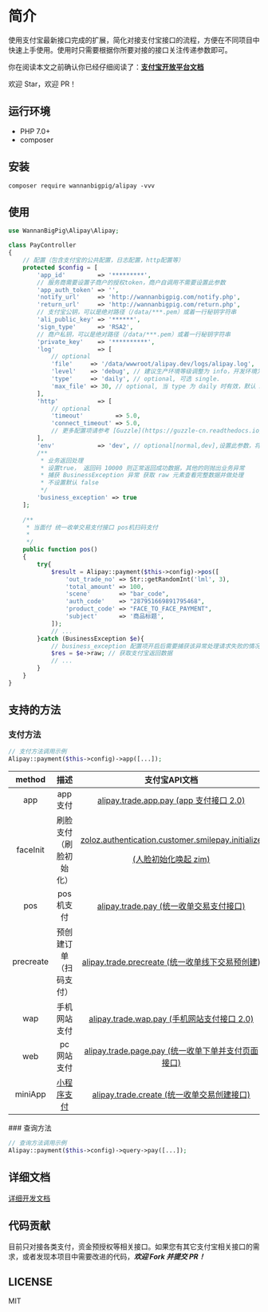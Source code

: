 # 简介

使用支付宝最新接口完成的扩展，简化对接支付宝接口的流程，方便在不同项目中快速上手使用。使用时只需要根据你所要对接的接口关注传递参数即可。

你在阅读本文之前确认你已经仔细阅读了：[**支付宝开放平台文档**](https://docs.open.alipay.com/)

欢迎 Star，欢迎 PR！

## 运行环境

* PHP 7.0+
* composer

## 安装

```text
composer require wannanbigpig/alipay -vvv
```

## 使用

```php
use WannanBigPig\Alipay\Alipay;

class PayController
{
    // 配置（包含支付宝的公共配置，日志配置，http配置等）
    protected $config = [
        'app_id'         => '*********',
        // 服务商需要设置子商户的授权token，商户自调用不需要设置此参数
        'app_auth_token' => '',
        'notify_url'     => 'http://wannanbigpig.com/notify.php',
        'return_url'     => 'http://wannanbigpig.com/return.php',
        // 支付宝公钥，可以是绝对路径（/data/***.pem）或着一行秘钥字符串
        'ali_public_key' => '******',
        'sign_type'      => 'RSA2',
        // 商户私钥，可以是绝对路径（/data/***.pem）或着一行秘钥字符串
        'private_key'    => '**********',
        'log'            => [
            // optional
            'file'     => '/data/wwwroot/alipay.dev/logs/alipay.log',
            'level'    => 'debug', // 建议生产环境等级调整为 info，开发环境为 debug
            'type'     => 'daily', // optional, 可选 single.
            'max_file' => 30, // optional, 当 type 为 daily 时有效，默认 30 天
        ],
        'http'           => [
            // optional
            'timeout'         => 5.0,
            'connect_timeout' => 5.0,
            // 更多配置项请参考 [Guzzle](https://guzzle-cn.readthedocs.io/zh_CN/latest/request-options.html)
        ],
        'env'            => 'dev', // optional[normal,dev],设置此参数，将进入沙箱模式，不传默认正式环境
        /**
         * 业务返回处理
         * 设置true， 返回码 10000 则正常返回成功数据，其他的则抛出业务异常
         * 捕获 BusinessException 异常 获取 raw 元素查看完整数据并做处理
         * 不设置默认 false
         */
        'business_exception' => true
    ];
    
    /**
     * 当面付 统一收单交易支付接口 pos机扫码支付
     *
     */
    public function pos()
    {
        try{
            $result = Alipay::payment($this->config)->pos([
                'out_trade_no' => Str::getRandomInt('lml', 3),
                'total_amount' => 100,
                'scene'        => "bar_code",
                'auth_code'    => "287951669891795468",
                'product_code' => "FACE_TO_FACE_PAYMENT",
                'subject'      => '商品标题',
            ]);
            // ...
        }catch (BusinessException $e){
            // business_exception 配置项开启后需要捕获该异常处理请求失败的情况
            $res = $e->raw; // 获取支付宝返回数据
            // ...
        }
    }
}
```

## 支持的方法

### 支付方法

```php
// 支付方法调用示例
Alipay::payment($this->config)->app([...]);
```

<table>
  <thead>
    <tr>
      <th style="text-align:center">method</th>
      <th style="text-align:center">&#x63CF;&#x8FF0;</th>
      <th style="text-align:center">&#x652F;&#x4ED8;&#x5B9D;API&#x6587;&#x6863;</th>
    </tr>
  </thead>
  <tbody>
    <tr>
      <td style="text-align:center">app</td>
      <td style="text-align:center">app&#x652F;&#x4ED8;</td>
      <td style="text-align:center"><a href="https://docs.open.alipay.com/api_1/alipay.trade.app.pay/">alipay.trade.app.pay (app &#x652F;&#x4ED8;&#x63A5;&#x53E3; 2.0)</a>
      </td>
    </tr>
    <tr>
      <td style="text-align:center"> faceInit</td>
      <td style="text-align:center">&#x5237;&#x8138;&#x652F;&#x4ED8;&#xFF08;&#x5237;&#x8138;&#x521D;&#x59CB;&#x5316;&#xFF09;</td>
      <td
      style="text-align:center">
        <p><a href="https://docs.open.alipay.com/api_46/zoloz.authentication.customer.smilepay.initialize/">zoloz.authentication.customer.smilepay.initialize </a>
        </p>
        <p><a href="https://docs.open.alipay.com/api_46/zoloz.authentication.customer.smilepay.initialize/">(&#x4EBA;&#x8138;&#x521D;&#x59CB;&#x5316;&#x5524;&#x8D77; zim) </a>
        </p>
        </td>
    </tr>
    <tr>
      <td style="text-align:center">pos</td>
      <td style="text-align:center">pos&#x673A;&#x652F;&#x4ED8;</td>
      <td style="text-align:center"><a href="https://docs.open.alipay.com/api_1/alipay.trade.pay/">alipay.trade.pay (&#x7EDF;&#x4E00;&#x6536;&#x5355;&#x4EA4;&#x6613;&#x652F;&#x4ED8;&#x63A5;&#x53E3;)</a>
      </td>
    </tr>
    <tr>
      <td style="text-align:center">precreate</td>
      <td style="text-align:center">&#x9884;&#x521B;&#x5EFA;&#x8BA2;&#x5355;&#xFF08;&#x626B;&#x7801;&#x652F;&#x4ED8;&#xFF09;</td>
      <td
      style="text-align:center"><a href="https://docs.open.alipay.com/api_1/alipay.trade.precreate/">alipay.trade.precreate (&#x7EDF;&#x4E00;&#x6536;&#x5355;&#x7EBF;&#x4E0B;&#x4EA4;&#x6613;&#x9884;&#x521B;&#x5EFA;)</a>
        </td>
    </tr>
    <tr>
      <td style="text-align:center">wap</td>
      <td style="text-align:center">&#x624B;&#x673A;&#x7F51;&#x7AD9;&#x652F;&#x4ED8;</td>
      <td style="text-align:center"><a href="https://docs.open.alipay.com/api_1/alipay.trade.wap.pay/">alipay.trade.wap.pay (&#x624B;&#x673A;&#x7F51;&#x7AD9;&#x652F;&#x4ED8;&#x63A5;&#x53E3; 2.0)</a>
      </td>
    </tr>
    <tr>
      <td style="text-align:center">web</td>
      <td style="text-align:center">pc&#x7F51;&#x7AD9;&#x652F;&#x4ED8;</td>
      <td style="text-align:center"><a href="https://docs.open.alipay.com/api_1/alipay.trade.page.pay/">alipay.trade.page.pay (&#x7EDF;&#x4E00;&#x6536;&#x5355;&#x4E0B;&#x5355;&#x5E76;&#x652F;&#x4ED8;&#x9875;&#x9762;&#x63A5;&#x53E3;)</a>
      </td>
    </tr>
    <tr>
      <td style="text-align:center">miniApp</td>
      <td style="text-align:center"><a href="https://docs.alipay.com/mini/introduce/pay">&#x5C0F;&#x7A0B;&#x5E8F;&#x652F;&#x4ED8;</a>
      </td>
      <td style="text-align:center"><a href="https://docs.open.alipay.com/api_1/alipay.trade.create/">alipay.trade.create (&#x7EDF;&#x4E00;&#x6536;&#x5355;&#x4EA4;&#x6613;&#x521B;&#x5EFA;&#x63A5;&#x53E3;)</a>
      </td>
    </tr>
  </tbody>
</table>### 查询方法

```php
// 查询方法调用示例
Alipay::payment($this->config)->query->pay([...]);
```

## 详细文档

[详细开发文档](https://docs.alipay.liuml.com/)

## 代码贡献

目前只对接各类支付，资金预授权等相关接口。如果您有其它支付宝相关接口的需求，或者发现本项目中需要改进的代码，_**欢迎 Fork 并提交 PR！**_

## LICENSE

MIT

